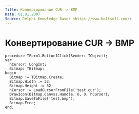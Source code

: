 ```yaml
---
Title: Конвертирование CUR -> BMP
Date: 01.01.2007
Source: Delphi Knowledge Base: <https://www.baltsoft.com/>
---
```



Конвертирование CUR -> BMP
==========

    procedure TForm1.Button1Click(Sender: TObject);
    var
      hCursor: LongInt;
      Bitmap: TBitmap;
    begin
      Bitmap := TBitmap.Create;
      Bitmap.Width := 32;
      Bitmap.Height := 32;
      hCursor := LoadCursorFromFile('test.cur');
      DrawIcon(Bitmap.Canvas.Handle, 0, 0, hCursor);
      Bitmap.SaveToFile('test.bmp');
      Bitmap.Free;
    end;

